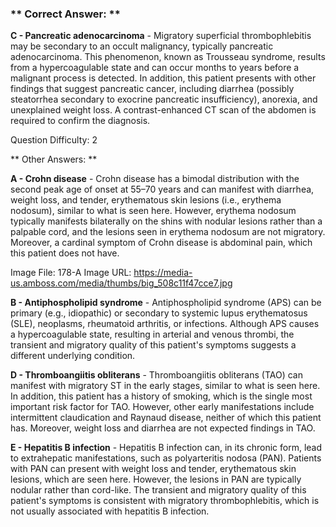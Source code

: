 ### ** Correct Answer: **

**C - Pancreatic adenocarcinoma** - Migratory superficial thrombophlebitis may be secondary to an occult malignancy, typically pancreatic adenocarcinoma. This phenomenon, known as Trousseau syndrome, results from a hypercoagulable state and can occur months to years before a malignant process is detected. In addition, this patient presents with other findings that suggest pancreatic cancer, including diarrhea (possibly steatorrhea secondary to exocrine pancreatic insufficiency), anorexia, and unexplained weight loss. A contrast-enhanced CT scan of the abdomen is required to confirm the diagnosis.

Question Difficulty: 2

** Other Answers: **

**A - Crohn disease** - Crohn disease has a bimodal distribution with the second peak age of onset at 55–70 years and can manifest with diarrhea, weight loss, and tender, erythematous skin lesions (i.e., erythema nodosum), similar to what is seen here. However, erythema nodosum typically manifests bilaterally on the shins with nodular lesions rather than a palpable cord, and the lesions seen in erythema nodosum are not migratory. Moreover, a cardinal symptom of Crohn disease is abdominal pain, which this patient does not have.

Image File: 178-A
Image URL: https://media-us.amboss.com/media/thumbs/big_508c11f47cce7.jpg

**B - Antiphospholipid syndrome** - Antiphospholipid syndrome (APS) can be primary (e.g., idiopathic) or secondary to systemic lupus erythematosus (SLE), neoplasms, rheumatoid arthritis, or infections. Although APS causes a hypercoagulable state, resulting in arterial and venous thrombi, the transient and migratory quality of this patient's symptoms suggests a different underlying condition.

**D - Thromboangiitis obliterans** - Thromboangiitis obliterans (TAO) can manifest with migratory ST in the early stages, similar to what is seen here. In addition, this patient has a history of smoking, which is the single most important risk factor for TAO. However, other early manifestations include intermittent claudication and Raynaud disease, neither of which this patient has. Moreover, weight loss and diarrhea are not expected findings in TAO.

**E - Hepatitis B infection** - Hepatitis B infection can, in its chronic form, lead to extrahepatic manifestations, such as polyarteritis nodosa (PAN). Patients with PAN can present with weight loss and tender, erythematous skin lesions, which are seen here. However, the lesions in PAN are typically nodular rather than cord-like. The transient and migratory quality of this patient's symptoms is consistent with migratory thrombophlebitis, which is not usually associated with hepatitis B infection.

